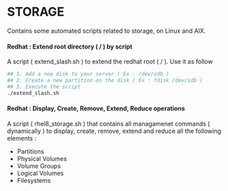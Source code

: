 # STORAGE
Contains some automated scripts related to storage, on Linux and AIX.

####  Redhat  : Extend root directory ( / ) by script 
A script ( extend_slash.sh )  to extend the redhat root ( / ). Use it as follow
```bash
## 1. Add a new disk to your server ( Ex : /dev/sdb ) 
## 2. Create a new partition on the disk ( Ex : fdisk /dev/sdb )
## 3. Execute the script 
./extend_slash.sh
```
#### Redhat   : Display, Create, Remove, Extend, Reduce operations
A script ( rhel8_storage.sh ) that contains all managamenet commands ( dynamically ) to display, create, remove, extend and reduce all the following elements : 
* Partitions
* Physical Volumes
* Volume Groups
* Logical Volumes
* Filesystems
